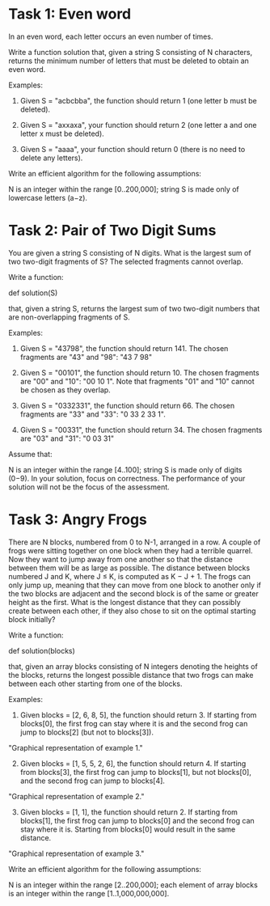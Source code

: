 # Task 1: Even word
In an even word, each letter occurs an even number of times.

Write a function solution that, given a string S consisting of N characters, returns the minimum number of letters that must be deleted to obtain an even word.

Examples:

1. Given S = "acbcbba", the function should return 1 (one letter b must be deleted).

2. Given S = "axxaxa", your function should return 2 (one letter a and one letter x must be deleted).

3. Given S = "aaaa", your function should return 0 (there is no need to delete any letters).

Write an efficient algorithm for the following assumptions:

 

N is an integer within the range [0..200,000];
string S is made only of lowercase letters (a−z). 


# Task 2: Pair of Two Digit Sums
You are given a string S consisting of N digits. What is the largest sum of two two-digit fragments of S? The selected fragments cannot overlap.

Write a function:

def solution(S)

that, given a string S, returns the largest sum of two two-digit numbers that are non-overlapping fragments of S.

Examples:

1. Given S = "43798", the function should return 141. The chosen fragments are "43" and "98": "43 7 98"

2. Given S = "00101", the function should return 10. The chosen fragments are "00" and "10": "00 10 1". Note that fragments "01" and "10" cannot be chosen as they overlap.

3. Given S = "0332331", the function should return 66. The chosen fragments are "33" and "33": "0 33 2 33 1".

4. Given S = "00331", the function should return 34. The chosen fragments are "03" and "31": "0 03 31"

Assume that:

N is an integer within the range [4..100];
string S is made only of digits (0−9).
In your solution, focus on correctness. The performance of your solution will not be the focus of the assessment.

# Task 3: Angry Frogs
There are N blocks, numbered from 0 to N-1, arranged in a row. A couple of frogs were sitting together on one block when they had a terrible quarrel. Now they want to jump away from one another so that the distance between them will be as large as possible. The distance between blocks numbered J and K, where J ≤ K, is computed as K − J + 1. The frogs can only jump up, meaning that they can move from one block to another only if the two blocks are adjacent and the second block is of the same or greater height as the first. What is the longest distance that they can possibly create between each other, if they also chose to sit on the optimal starting block initially?

Write a function:

def solution(blocks)

that, given an array blocks consisting of N integers denoting the heights of the blocks, returns the longest possible distance that two frogs can make between each other starting from one of the blocks.

Examples:

1. Given blocks = [2, 6, 8, 5], the function should return 3. If starting from blocks[0], the first frog can stay where it is and the second frog can jump to blocks[2] (but not to blocks[3]).

"Graphical representation of example 1."

2. Given blocks = [1, 5, 5, 2, 6], the function should return 4. If starting from blocks[3], the first frog can jump to blocks[1], but not blocks[0], and the second frog can jump to blocks[4].

"Graphical representation of example 2."

3. Given blocks = [1, 1], the function should return 2. If starting from blocks[1], the first frog can jump to blocks[0] and the second frog can stay where it is. Starting from blocks[0] would result in the same distance.

"Graphical representation of example 3."

Write an efficient algorithm for the following assumptions:

N is an integer within the range [2..200,000];
each element of array blocks is an integer within the range [1..1,000,000,000].